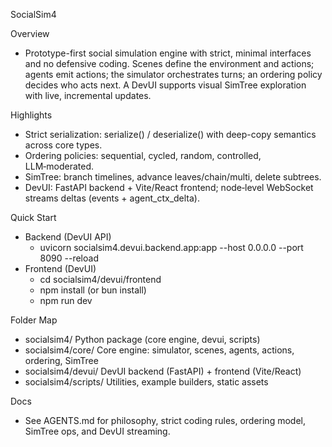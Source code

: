 SocialSim4

Overview
- Prototype-first social simulation engine with strict, minimal interfaces and no defensive coding. Scenes define the environment and actions; agents emit actions; the simulator orchestrates turns; an ordering policy decides who acts next. A DevUI supports visual SimTree exploration with live, incremental updates.

Highlights
- Strict serialization: serialize() / deserialize() with deep-copy semantics across core types.
- Ordering policies: sequential, cycled, random, controlled, LLM‑moderated.
- SimTree: branch timelines, advance leaves/chain/multi, delete subtrees.
- DevUI: FastAPI backend + Vite/React frontend; node‑level WebSocket streams deltas (events + agent_ctx_delta).

Quick Start
- Backend (DevUI API)
  - uvicorn socialsim4.devui.backend.app:app --host 0.0.0.0 --port 8090 --reload
- Frontend (DevUI)
  - cd socialsim4/devui/frontend
  - npm install (or bun install)
  - npm run dev

Folder Map
- socialsim4/         Python package (core engine, devui, scripts)
- socialsim4/core/    Core engine: simulator, scenes, agents, actions, ordering, SimTree
- socialsim4/devui/   DevUI backend (FastAPI) + frontend (Vite/React)
- socialsim4/scripts/ Utilities, example builders, static assets

Docs
- See AGENTS.md for philosophy, strict coding rules, ordering model, SimTree ops, and DevUI streaming.

